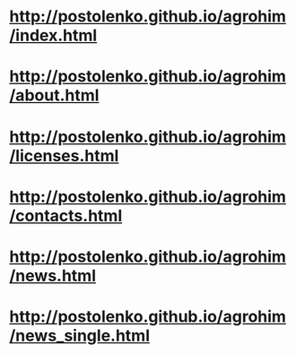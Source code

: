 # http://postolenko.github.io/agrohim/index.html
# http://postolenko.github.io/agrohim/about.html
# http://postolenko.github.io/agrohim/licenses.html
# http://postolenko.github.io/agrohim/contacts.html
# http://postolenko.github.io/agrohim/news.html
# http://postolenko.github.io/agrohim/news_single.html